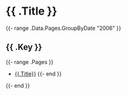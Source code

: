 # {{ .Title }}

{{- range .Data.Pages.GroupByDate "2006" }}

## {{ .Key }}

{{- range .Pages }}
- [{{.Title}}]({{.RelPermalink}}index.md)
{{- end }}

{{- end }}